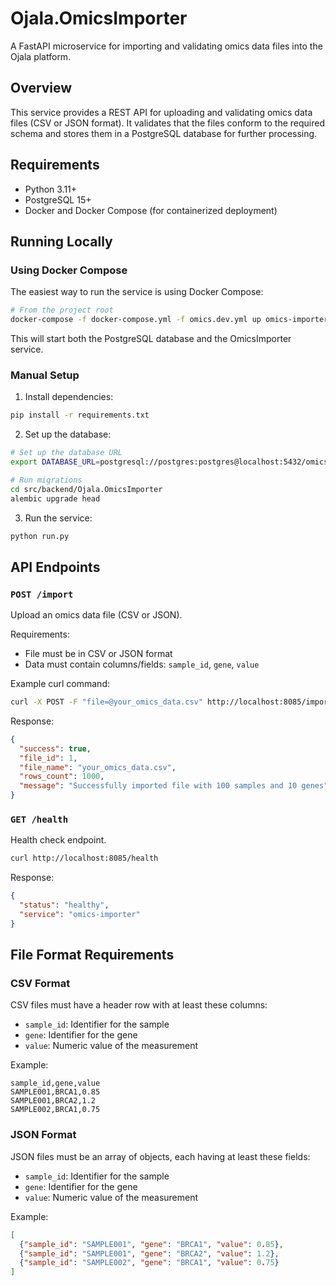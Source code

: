 # Ojala.OmicsImporter

A FastAPI microservice for importing and validating omics data files into the Ojala platform.

## Overview

This service provides a REST API for uploading and validating omics data files (CSV or JSON format). It validates that the files conform to the required schema and stores them in a PostgreSQL database for further processing.

## Requirements

- Python 3.11+
- PostgreSQL 15+
- Docker and Docker Compose (for containerized deployment)

## Running Locally

### Using Docker Compose

The easiest way to run the service is using Docker Compose:

```bash
# From the project root
docker-compose -f docker-compose.yml -f omics.dev.yml up omics-importer
```

This will start both the PostgreSQL database and the OmicsImporter service.

### Manual Setup

1. Install dependencies:

```bash
pip install -r requirements.txt
```

2. Set up the database:

```bash
# Set up the database URL
export DATABASE_URL=postgresql://postgres:postgres@localhost:5432/omics

# Run migrations
cd src/backend/Ojala.OmicsImporter
alembic upgrade head
```

3. Run the service:

```bash
python run.py
```

## API Endpoints

### `POST /import`

Upload an omics data file (CSV or JSON).

Requirements:
- File must be in CSV or JSON format
- Data must contain columns/fields: `sample_id`, `gene`, `value`

Example curl command:

```bash
curl -X POST -F "file=@your_omics_data.csv" http://localhost:8085/import
```

Response:

```json
{
  "success": true,
  "file_id": 1,
  "file_name": "your_omics_data.csv",
  "rows_count": 1000,
  "message": "Successfully imported file with 100 samples and 10 genes"
}
```

### `GET /health`

Health check endpoint.

```bash
curl http://localhost:8085/health
```

Response:

```json
{
  "status": "healthy",
  "service": "omics-importer"
}
```

## File Format Requirements

### CSV Format

CSV files must have a header row with at least these columns:
- `sample_id`: Identifier for the sample
- `gene`: Identifier for the gene
- `value`: Numeric value of the measurement

Example:

```csv
sample_id,gene,value
SAMPLE001,BRCA1,0.85
SAMPLE001,BRCA2,1.2
SAMPLE002,BRCA1,0.75
```

### JSON Format

JSON files must be an array of objects, each having at least these fields:
- `sample_id`: Identifier for the sample
- `gene`: Identifier for the gene
- `value`: Numeric value of the measurement

Example:

```json
[
  {"sample_id": "SAMPLE001", "gene": "BRCA1", "value": 0.85},
  {"sample_id": "SAMPLE001", "gene": "BRCA2", "value": 1.2},
  {"sample_id": "SAMPLE002", "gene": "BRCA1", "value": 0.75}
]
``` 